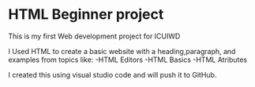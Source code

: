 # HTML Beginner project

This is my first Web development project for ICUIWD

I Used HTML to create a basic website with a heading,paragraph, and examples from topics like:
-HTML Editors
-HTML Basics
-HTML Atributes

I created this using visual studio code  and will push it to GitHub.